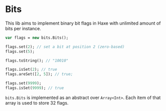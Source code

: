 # Bits

This lib aims to implement binary bit flags in Haxe with unlimited amount of bits per instance.

```haxe
var flags = new bits.Bits();

flags.set(2); // set a bit at position 2 (zero-based)
flags.set(5);

flags.toString(); // "10010"

flags.isSet(2); // true
flags.areSet([2, 5]); // true;

flags.set(9999);
flags.isSet(9999); // true
```

`bits.Bits` is implemented as an abstract over `Array<Int>`. Each item of that array is used to store 32 flags.